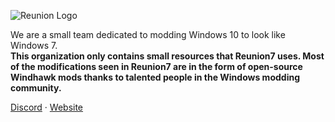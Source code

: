 <p>
  <picture>
    <source media="(prefers-color-scheme: dark)" srcset="https://github.com/user-attachments/assets/10d0bd91-042b-4c38-841d-5000cbc1a122" />
    <source media="(prefers-color-scheme: light)" srcset="https://github.com/user-attachments/assets/47e109e9-5b1d-40d6-879b-b540cf930bdd" />
    <img src="https://github.com/user-attachments/assets/47e109e9-5b1d-40d6-879b-b540cf930bdd" alt="Reunion Logo" />
  </picture>
</p>

We are a small team dedicated to modding Windows 10 to look like Windows 7. 
<br />
**This organization only contains small resources that Reunion7 uses. Most of the modifications seen in Reunion7 are in the form of open-source Windhawk mods
thanks to talented people in the Windows modding community.**

<a href="https://discord.gg/dXVHnz2My9">Discord</a> · <a href="https://reunion7.com">Website</a>
